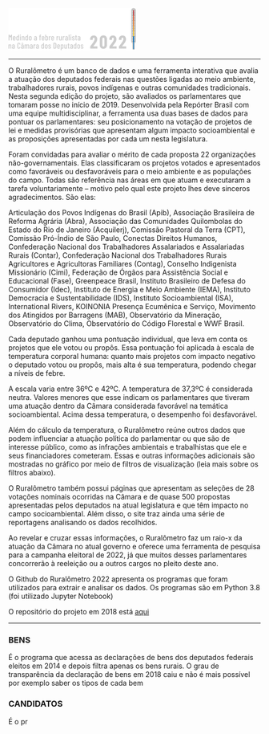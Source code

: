 [![Ruralômetro](doc/logo_g.png)](https://ruralometro2022.reporterbrasil.org.br/)

----
 O Ruralômetro é um banco de dados e uma ferramenta interativa que avalia a atuação dos deputados federais nas questões ligadas ao meio ambiente, trabalhadores rurais, povos indígenas e outras comunidades tradicionais. Nesta segunda edição do projeto, são avaliados os parlamentares que tomaram posse no início de 2019. Desenvolvida pela Repórter Brasil com uma equipe multidisciplinar, a ferramenta usa duas bases de dados para pontuar os parlamentares: seu posicionamento na votação de projetos de lei e medidas provisórias que apresentam algum impacto socioambiental e as proposições apresentadas por cada um nesta legislatura.

Foram convidadas para avaliar o mérito de cada proposta 22 organizações não-governamentais. Elas classificaram os projetos votados e apresentados como favoráveis ou desfavoráveis para o meio ambiente e as populações do campo. Todas são referência nas áreas em que atuam e executaram a tarefa voluntariamente – motivo pelo qual este projeto lhes deve sinceros agradecimentos. São elas:

Articulação dos Povos Indígenas do Brasil (Apib), Associação Brasileira de Reforma Agrária (Abra), Associação das Comunidades Quilombolas do Estado do Rio de Janeiro (Acquilerj), Comissão Pastoral da Terra (CPT), Comissão Pró-Índio de São Paulo, Conectas Direitos Humanos, Confederação Nacional dos Trabalhadores Assalariados e Assalariadas Rurais (Contar), Confederação Nacional dos Trabalhadores Rurais Agricultores e Agricultoras Familiares (Contag), Conselho Indigenista Missionário (Cimi), Federação de Órgãos para Assistência Social e Educacional (Fase), Greenpeace Brasil, Instituto Brasileiro de Defesa do Consumidor (Idec), Instituto de Energia e Meio Ambiente (IEMA), Instituto Democracia e Sustentabilidade (IDS), Instituto Socioambiental (ISA), International Rivers, KOINONIA Presença Ecumênica e Serviço, Movimento dos Atingidos por Barragens (MAB), Observatório da Mineração, Observatório do Clima, Observatório do Código Florestal e WWF Brasil.

Cada deputado ganhou uma pontuação individual, que leva em conta os projetos que ele votou ou propôs. Essa pontuação foi aplicada à escala de temperatura corporal humana: quanto mais projetos com impacto negativo o deputado votou ou propôs, mais alta é sua temperatura, podendo chegar a níveis de febre.

A escala varia entre 36ºC e 42ºC. A temperatura de 37,3ºC é considerada neutra. Valores menores que esse indicam os parlamentares que tiveram uma atuação dentro da Câmara considerada favorável na temática socioambiental. Acima dessa temperatura, o desempenho foi desfavorável.

Além do cálculo da temperatura, o Ruralômetro reúne outros dados que podem influenciar a atuação política do parlamentar ou que são de interesse público, como as infrações ambientais e trabalhistas que ele e seus financiadores cometeram. Essas e outras informações adicionais são mostradas no gráfico por meio de filtros de visualização (leia mais sobre os filtros abaixo).

O Ruralômetro também possui páginas que apresentam as seleções de 28 votações nominais ocorridas na Câmara e de quase 500 propostas apresentadas pelos deputados na atual legislatura e que têm impacto no campo socioambiental. Além disso, o site traz ainda uma série de reportagens analisando os dados recolhidos.

Ao revelar e cruzar essas informações, o Ruralômetro faz um raio-x da atuação da Câmara no atual governo e oferece uma ferramenta de pesquisa para a campanha eleitoral de 2022, já que muitos desses parlamentares concorrerão à reeleição ou a outros cargos no pleito deste ano. 

O Github do Ruralômetro 2022 apresenta os programas que foram utilizados para extrair e analisar os dados. Os programas são em Python 3.8 (foi utilizado Jupyter Notebook)

O repositório do projeto em 2018 está [aqui](https://github.com/Reporter-Brasil/Ruralometro)

----
 ### BENS
É o programa que acessa as declarações de bens dos deputados federais eleitos em 2014 e depois filtra apenas os bens rurais. O grau de transparência da declaração de bens em 2018 caiu e não é mais possível por exemplo saber os tipos de cada bem

### CANDIDATOS
É o pr
